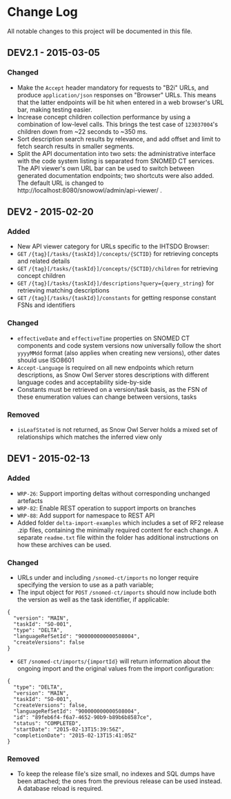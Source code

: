 # Change Log
All notable changes to this project will be documented in this file.

## DEV2.1 - 2015-03-05
### Changed
- Make the `Accept` header mandatory for requests to "B2i" URLs, and produce `application/json` 
responses on "Browser" URLs. This means that the latter endpoints will be hit when entered in a 
web browser's URL bar, making testing easier.
- Increase concept children collection performance by using a combination of low-level calls. This 
brings the test case of `123037004`'s children down from ~22 seconds to ~350 ms.
- Sort description search results by relevance, and add offset and limit to fetch search results in 
smaller segments.
- Split the API documentation into two sets: the administrative interface with the code system 
listing is separated from SNOMED CT services. The API viewer's own URL bar can be used to switch 
between generated documentation endpoints; two shortcuts were also added. The default URL is changed 
to http://localhost:8080/snowowl/admin/api-viewer/ .

## DEV2 - 2015-02-20
### Added
- New API viewer category for URLs specific to the IHTSDO Browser:
- `GET` `/{tag}[/tasks/{taskId}]/concepts/{SCTID}` for retrieving concepts and related details
- `GET` `/{tag}[/tasks/{taskId}]/concepts/{SCTID}/children` for retrieving concept children
- `GET` `/{tag}[/tasks/{taskId}]/descriptions?query={query_string}` for retrieving matching
descriptions
- `GET` `/{tag}[/tasks/{taskId}]/constants` for getting response constant FSNs and identifiers

### Changed
- `effectiveDate` and `effectiveTime` properties on SNOMED CT components and code system
versions now universally follow the short `yyyyMMdd` format (also applies when creating new
versions), other dates should use ISO8601 
- `Accept-Language` is required on all new endpoints which return descriptions, as Snow Owl
Server stores descriptions with different language codes and acceptability side-by-side
- Constants must be retrieved on a version/task basis, as the FSN of these enumeration
values can change between versions, tasks

### Removed
- `isLeafStated` is not returned, as Snow Owl Server holds a mixed set of relationships
which matches the inferred view only

## DEV1 - 2015-02-13
### Added
- `WRP-26`: Support importing deltas without corresponding unchanged artefacts
- `WRP-82`: Enable REST operation to support imports on branches
- `WRP-88`: Add support for namespace to REST API
- Added folder `delta-import-examples` which includes a set of RF2 release .zip 
files, containing the minimally required content for each change. A separate 
`readme.txt` file within the folder has additional instructions on how these 
archives can be used.

### Changed
- URLs under and including `/snomed-ct/imports` no longer require specifying the 
version to use as a path variable;
- The input object for `POST` `/snomed-ct/imports` should now include both the 
version as well as the task identifier, if applicable:
```
{
  "version": "MAIN",
  "taskId": "SO-001",
  "type": "DELTA",
  "languageRefSetId": "900000000000508004",
  "createVersions": false
}
```
- `GET` `/snomed-ct/imports/{importId}` will return information about the ongoing
import and the original values from the import configuration:
```
{
  "type": "DELTA",
  "version": "MAIN",
  "taskId": "SO-001",
  "createVersions": false,
  "languageRefSetId": "900000000000508004",
  "id": "89feb6f4-f6a7-4652-90b9-b89b6b8587ce",
  "status": "COMPLETED",
  "startDate": "2015-02-13T15:39:56Z",
  "completionDate": "2015-02-13T15:41:05Z"
}
```
### Removed
- To keep the release file's size small, no indexes and SQL dumps have been 
attached; the ones from the previous release can be used instead. A database
reload is required.
